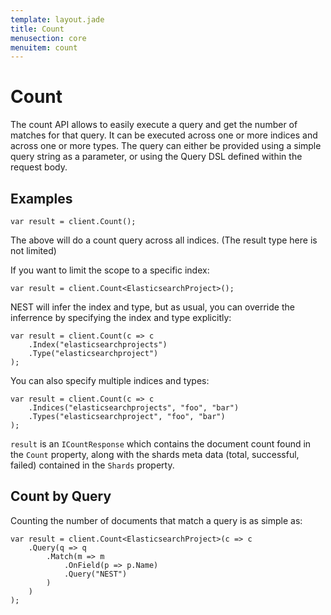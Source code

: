 ```yaml
---
template: layout.jade
title: Count
menusection: core
menuitem: count
---
```



# Count

The count API allows to easily execute a query and get the number of matches for that query. It can be executed across one or more indices and across one or more types. The query can either be provided using a simple query string as a parameter, or using the Query DSL defined within the request body.

## Examples

	var result = client.Count();

The above will do a count query across all indices. (The result type here is not limited)

If you want to limit the scope to a specific index:

	var result = client.Count<ElasticsearchProject>();

NEST will infer the index and type, but as usual, you can override the inferrence by specifying the index and type explicitly:

	var result = client.Count(c => c
		.Index("elasticsearchprojects")
		.Type("elasticsearchproject")
	);

You can also specify multiple indices and types:

	var result = client.Count(c => c
		.Indices("elasticsearchprojects", "foo", "bar")
		.Types("elasticsearchproject", "foo", "bar")
	);

`result` is an `ICountResponse` which contains the document count found in the `Count` property, along with the shards meta data (total, successful, failed) contained in the `Shards` property.

## Count by Query

Counting the number of documents that match a query is as simple as:

	var result = client.Count<ElasticsearchProject>(c => c
		.Query(q => q
			.Match(m => m
				.OnField(p => p.Name)
				.Query("NEST")
			)
		)
	);


